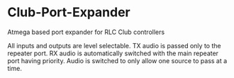 # Club-Port-Expander

Atmega based port expander for RLC Club controllers

All inputs and outputs are level selectable. TX audio is passed only to the repeater port. RX audio is automatically switched with the main repeater port having priority. Audio is switched to only allow one source to pass at a time.


